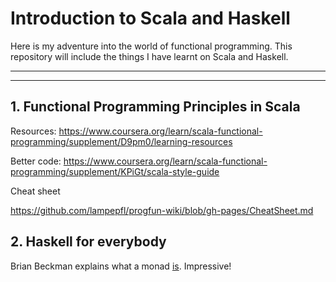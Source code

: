 # Introduction to Scala and Haskell

Here is my adventure into the world of functional programming. This repository will include the things I have learnt on Scala and Haskell.

---
---

## 1. Functional Programming Principles in Scala

Resources:
https://www.coursera.org/learn/scala-functional-programming/supplement/D9pm0/learning-resources

Better code:
https://www.coursera.org/learn/scala-functional-programming/supplement/KPiGt/scala-style-guide

Cheat sheet 

https://github.com/lampepfl/progfun-wiki/blob/gh-pages/CheatSheet.md

## 2. Haskell for everybody

Brian Beckman explains what a monad [is](https://www.youtube.com/watch?app=desktop&v=ZhuHCtR3xq8). Impressive!
